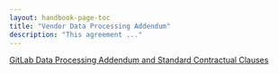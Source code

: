 ```yaml
---
layout: handbook-page-toc
title: "Vendor Data Processing Addendum"
description: "This agreement ..."
---
```


<a href="https://gitlab.com/gitlab-com/legal-and-compliance/-/raw/master/Vendor_DPA_and_Standard_Contractual_Clauses.pdf">GitLab Data Processing Addendum and Standard Contractual Clauses</a>

